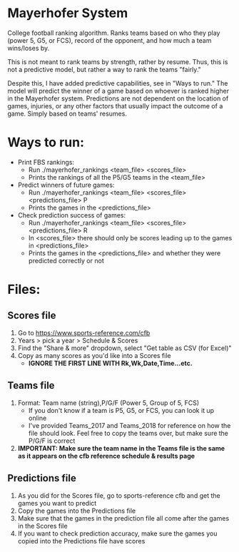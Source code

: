 # Mayerhofer System
College football ranking algorithm. Ranks teams based on who they play (power 5, G5, or FCS), record of the opponent, and how much a team wins/loses by.

This is not meant to rank teams by strength, rather by resume. Thus, this is not a predictive model, but rather a way to rank the teams "fairly."

Despite this, I have added predictive capabilities, see in "Ways to run." The model will predict the winner of a game based on whoever is ranked higher in the Mayerhofer system. Predictions are not dependent on the location of games, injuries, or any other factors that usually impact the outcome of a game. Simply based on teams' resumes.

# Ways to run:
* Print FBS rankings:
	* Run ./mayerhofer\_rankings &lt;team\_file> &lt;scores\_file>
	* Prints the rankings of all the P5/G5 teams in the &lt;team\_file>
* Predict winners of future games:
	* Run ./mayerhofer\_rankings &lt;team\_file> &lt;scores\_file> &lt;predictions\_file> P
	* Prints the games in the &lt;predictions\_file>
* Check prediction success of games:
	* Run ./mayerhofer\_rankings &lt;team\_file> &lt;scores\_file> &lt;predictions\_file> R
	* In &lt;scores\_file> there should only be scores leading up to the games in &lt;predictions\_file>
	* Prints the games in the &lt;predictions\_file> and whether they were predicted correctly or not

# Files:

## Scores file
1. Go to https://www.sports-reference.com/cfb
2. Years > pick a year > Schedule & Scores
3. Find the "Share & more" dropdown, select "Get table as CSV (for Excel)"
4. Copy as many scores as you'd like into a Scores file
	* **IGNORE THE FIRST LINE WITH Rk,Wk,Date,Time...etc.**

## Teams file
1. Format: Team name (string),P/G/F (Power 5, Group of 5, FCS)
	* If you don't know if a team is P5, G5, or FCS, you can look it up online
	* I've provided Teams_2017 and Teams_2018 for reference on how the file should look. Feel free to copy the teams over, but make sure the P/G/F is correct
2. **IMPORTANT: Make sure the team name in the Teams file is the same as it appears on the cfb reference schedule & results page**

## Predictions file
1. As you did for the Scores file, go to sports-reference cfb and get the games you want to predict
2. Copy the games into the Predictions file
3. Make sure that the games in the prediction file all come after the games in the Scores file
4. If you want to check prediction accuracy, make sure the games you copied into the Predictions file have scores
